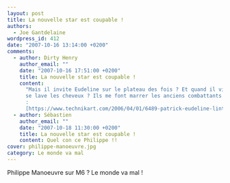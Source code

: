 ```yaml
---
layout: post
title: La nouvelle star est coupable !
authors:
  - Joe Gantdelaine
wordpress_id: 412
date: "2007-10-16 13:14:00 +0200"
comments:
  - author: Dirty Henry
    author_email: ""
    date: "2007-10-16 17:51:00 +0200"
    title: La nouvelle star est coupable !
    content:
      "Mais il invite Eudeline sur le plateau des fois ? Et quand il vient, il
      se lave les cheveux ? Ils me font marrer les anciens combattants has-been
      :
      [https://www.technikart.com/2006/04/01/6489-patrick-eudeline-linterview-cetait-mieux-avant](https://www.technikart.com/2006/04/01/6489-patrick-eudeline-linterview-cetait-mieux-avant)"
  - author: Sébastien
    author_email: ""
    date: "2007-10-18 11:30:00 +0200"
    title: La nouvelle star est coupable !
    content: Quel con ce Philippe !!
cover: philippe-manoeuvre.jpg
category: Le monde va mal
---
```


Philippe Manoeuvre sur M6 ? Le monde va mal !

